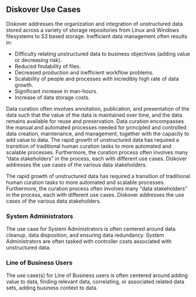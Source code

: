 ## Diskover Use Cases

Diskover addresses the organization and integration of unstructured data stored across a variety of storage repositories from Linux  and Windows  filesystems to S3 based storage. Inefficient data management often results in:

- Difficulty relating unstructured data to business objectives (adding value or decreasing risk).
- Reduced findability of files.
- Decreased production and inefficient workflow problems.
- Scalability of people and processes with incredibly high rate of data growth.
- Significant increase in man-hours.
- Increase of data storage costs.

Data curation  often involves annotation, publication, and presentation of the data such that the value of the data is maintained over time, and the data remains available for reuse and preservation. Data curation encompasses the manual and automated processes needed for principled and controlled data creation, maintenance, and management, together with the capacity to add value to data. The rapid growth of unstructured data has required a transition of traditional human curation tasks to more automated and scalable processes. Furthermore, the curation process often involves many “data stakeholders” in the process, each with different use cases. Diskover addresses the use cases of the various data stakeholders.

The rapid growth of unstructured data has required a transition of traditional human curation tasks to more automated and scalable processes. Furthermore, the curation process often involves many “data stakeholders” in the process, each with different use cases. Diskover addresses the use cases of the various data stakeholders.

### System Administrators

The use case for System Administrators is often centered around data cleanup, data disposition, and ensuring data redundancy. System Administrators are often tasked with controller costs associated with unstructured data.

### Line of Business Users

The use case(s) for Line of Business users is often centered around adding value to data, finding relevant data, correlating, or associated related data sets, adding business context to data.
